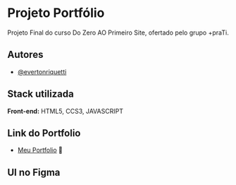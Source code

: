 # Projeto Portfólio
Projeto Final do curso Do Zero AO Primeiro Site, ofertado pelo grupo +praTi. 

## Autores

- [@evertonriquetti](https://github.com/evertonriquetti)


## Stack utilizada

**Front-end:** HTML5, CCS3, JAVASCRIPT

## Link do Portfolio
- [Meu Portfolio](https://github.com/evertonriquetti/ProjetoSiteFinal/) :vulcan_salute:
## UI no Figma
